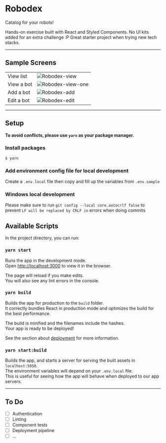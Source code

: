 # Robodex

Catalog for your robots!

Hands-on exercise built with React and Styled Components. No UI kits added for an extra challenge :P Great starter project when trying new tech stacks.

---

## Sample Screens

|            |                                                                       |
| ---------- | --------------------------------------------------------------------- |
| View list  | ![Robodex-view](https://i.ibb.co/R6Q6Zf4/robodex-view-v2.png)         |
| View a bot | ![Robodex-view-one](https://i.ibb.co/2vZdGnG/robodex-view-one-v2.png) |
| Add a bot  | ![Robodex-add](https://i.ibb.co/qM5pT59/robodex-add.png)              |
| Edit a bot | ![Robodex-edit](https://i.ibb.co/3fnyCT9/robodex-edit.png)            |

---

## Setup

**To avoid conflicts, please use `yarn` as your package manager.**

### Install packages

```console
$ yarn
```

### Add environment config file for local development

Create a `.env.local` file then copy and fill up the variables from `.env.sample`

### Windows local development

Please make sure to run `git config --local core.autocrlf false` to prevent `LF will be replaced by CRLF in` errors when doing commits

## Available Scripts

In the project directory, you can run:

### `yarn start`

Runs the app in the development mode.\
Open [http://localhost:3000](http://localhost:3000) to view it in the browser.

The page will reload if you make edits.\
You will also see any lint errors in the console.

### `yarn build`

Builds the app for production to the `build` folder.\
It correctly bundles React in production mode and optimizes the build for the best performance.

The build is minified and the filenames include the hashes.\
Your app is ready to be deployed!

See the section about [deployment](https://facebook.github.io/create-react-app/docs/deployment) for more information.

### `yarn start:build`

Builds the app, and starts a server for serving the built assets in `localhost:5050`.\
The environment variables will depend on your `.env.local` file.\
This is useful for seeing how the app will behave when deployed to our app servers.

---

## To Do

- [ ] Authentication
- [ ] Linting
- [ ] Component tests
- [ ] Deployment pipeline
- [ ] ...
